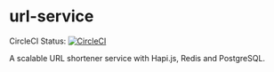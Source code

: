# url-service

CircleCI Status: [![CircleCI](https://circleci.com/gh/saurav-techuniv2018/url-service.svg?style=svg)](https://circleci.com/gh/saurav-techuniv2018/url-service)

A scalable URL shortener service with Hapi.js, Redis and PostgreSQL.

